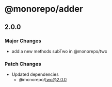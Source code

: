 # @monorepo/adder

## 2.0.0

### Major Changes

- add a new methods subTwo in @monorepo/two

### Patch Changes

- Updated dependencies
  - @monorepo/two@2.0.0

